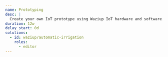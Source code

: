 ```yaml
---
name: Prototyping
desc: |
  Create your own IoT prototype using Waziup IoT hardware and software.
duration: 12w
delay_start: 0d
solutions:
  - id: waziup/automatic-irrigation
    roles:
      - editor
---
```

